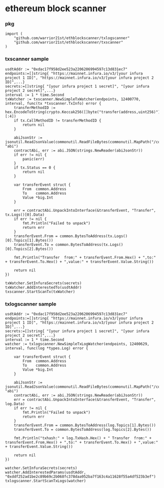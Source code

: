 # ethereum block scanner
### pkg
    import (
		"github.com/warrior21st/ethblockscanner/txlogscanner"
		"github.com/warrior21st/ethblockscanner/txscanner"
	)
### txscanner sample
	usdtAddr := "0xdac17f958d2ee523a2206206994597c13d831ec7"
	endpoints:=[]string{ "https://mainnet.infura.io/v3/[your infura project 1 ID]", "https://mainnet.infura.io/v3/[your infura project 2 ID]",...}
	secrets:=[]string{ "[your infura project 1 secret]", "[your infura project 2 secret]",...}
	interval := 1 * time.Second
	txWatcher := txscanner.NewSimpleTxWatcher(endpoints, 12400770, interval, func(tx *txscanner.TxInfo) error {
		transferMethodID := hex.EncodeToString(crypto.Keccak256([]byte("transfer(address,uint256)"))[:4])
		if tx.CallMethodID != transferMethodID {
			return nil
		}

		abiJsonStr := jsonutil.ReadJsonValue(commonutil.ReadFileBytes(commonutil.MapPath("/contractabis/ERC20.json")), "abi")
		contractAbi, err := abi.JSON(strings.NewReader(abiJsonStr))
		if err != nil {
			panic(err)
		}
		if tx.Status == 0 {
			return nil
		}

		var transferEvent struct {
			From  common.Address
			To    common.Address
			Value *big.Int
		}

		err = contractAbi.UnpackIntoInterface(&transferEvent, "Transfer", tx.Logs()[0].Data)
		if err != nil {
			fmt.Println("Failed to unpack")
			return err
		}
		transferEvent.From = common.BytesToAddress(tx.Logs()[0].Topics[1].Bytes())
		transferEvent.To = common.BytesToAddress(tx.Logs()[0].Topics[2].Bytes())

		fmt.Println("Transfer  from:" + transferEvent.From.Hex() + ",to:" + transferEvent.To.Hex() + ",value:" + transferEvent.Value.String())

		return nil
	})

	txWatcher.SetInfuraSecrets(secrets)
	txWatcher.AddInterestedTo(usdtAddr)
	txscanner.StartScanTx(txWatcher)
	
### txlogscanner sample
	usdtAddr := "0xdac17f958d2ee523a2206206994597c13d831ec7"
	endpoints:=[]string{ "https://mainnet.infura.io/v3/[your infura project 1 ID]", "https://mainnet.infura.io/v3/[your infura project 2 ID]",...}
	secrets:=[]string{ "[your infura project 1 secret]", "[your infura project 2 secret]",...}
	interval := 1 * time.Second
	watcher := txlogscanner.NewSimpleTxLogWatcher(endpoints, 12400629, interval, func(log *types.Log) error {

		var transferEvent struct {
			From  common.Address
			To    common.Address
			Value *big.Int
		}

		abiJsonStr := jsonutil.ReadJsonValue(commonutil.ReadFileBytes(commonutil.MapPath("/contractabis/ERC20.json")), "abi")
		contractAbi, err := abi.JSON(strings.NewReader(abiJsonStr))
		err = contractAbi.UnpackIntoInterface(&transferEvent, "Transfer", log.Data)
		if err != nil {
			fmt.Println("Failed to unpack")
			return err
		}
		transferEvent.From = common.BytesToAddress(log.Topics[1].Bytes())
		transferEvent.To = common.BytesToAddress(log.Topics[2].Bytes())

		fmt.Println("txhash:" + log.TxHash.Hex() + " Transfer  from:" + transferEvent.From.Hex() + ",to:" + transferEvent.To.Hex() + ",value:" + transferEvent.Value.String())

		return nil
	})

	watcher.SetInfuraSecrets(secrets)
	watcher.AddInterestedParams(usdtAddr, "0xddf252ad1be2c89b69c2b068fc378daa952ba7f163c4a11628f55a4df523b3ef")
	txlogscanner.StartScanTxLogs(watcher)

